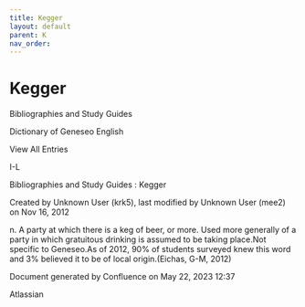 ```yaml
---
title: Kegger
layout: default
parent: K
nav_order:
---
```


# Kegger

Bibliographies and Study Guides

Dictionary of Geneseo English

View All Entries

I-L

Bibliographies and Study Guides : Kegger

Created by  Unknown User (krk5), last modified by  Unknown User (mee2) on Nov 16, 2012

n. A party at which there is a keg of beer, or more. Used more generally of a party in which gratuitous drinking is assumed to be taking place.Not specific to Geneseo.As of 2012, 90% of students surveyed knew this word and 3% believed it to be of local origin.(Eichas, G-M, 2012) 

Document generated by Confluence on May 22, 2023 12:37

Atlassian
